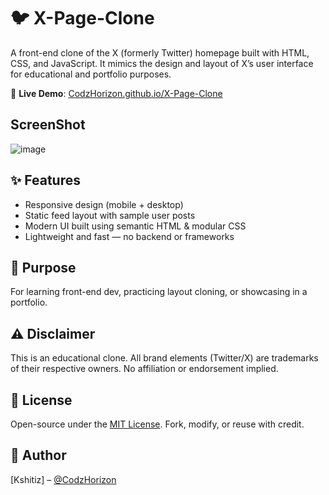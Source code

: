 # 🐦 X-Page-Clone

A front-end clone of the X (formerly Twitter) homepage built with HTML, CSS, and JavaScript. It mimics the design and layout of X’s user interface for educational and portfolio purposes.

🔗 **Live Demo**: [CodzHorizon.github.io/X-Page-Clone](https://CodzHorizon.github.io/X-Page-Clone/)

## ScreenShot
![image](https://github.com/user-attachments/assets/f08286ac-cd63-4635-8e22-67f2bdf64629)

## ✨ Features
- Responsive design (mobile + desktop)
- Static feed layout with sample user posts
- Modern UI built using semantic HTML & modular CSS
- Lightweight and fast — no backend or frameworks

## 🎯 Purpose
For learning front-end dev, practicing layout cloning, or showcasing in a portfolio.

## ⚠️ Disclaimer
This is an educational clone. All brand elements (Twitter/X) are trademarks of their respective owners. No affiliation or endorsement implied.

## 📝 License
Open-source under the [MIT License](./LICENSE). Fork, modify, or reuse with credit.

## 👤 Author

[Kshitiz] – [@CodzHorizon](https://github.com/CodzHorizon)
